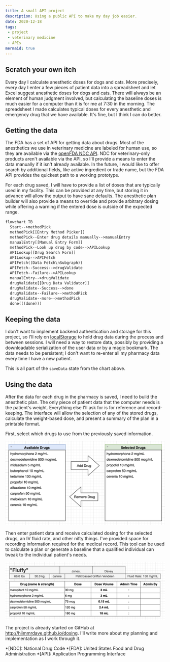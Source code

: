 ```yaml
---
title: A small API project
description: Using a public API to make my day job easier.
date: 2020-12-18
tags:
 - project
 - veterinary medicine
 - APIs
mermaid: true
---
```


## Scratch your own itch

Every day I calculate anesthetic doses for dogs and cats. More precisely, every day I enter a few pieces of patient data into a spreadsheet and let Excel suggest anesthetic doses for dogs and cats. There will always be an element of human judgment involved, but calculating the baseline doses is much easier for a computer than it is for me at <time datetime="07:30">7:30 in the morning</time>. The spreadsheet I made calculates typical doses for every anesthetic and emergency drug that we have available. It's fine, but I think I can do better.

## Getting the data

The FDA has a set of API for getting data about drugs. Most of the anesthetics we use in veterinary medicine are labeled for human use, so they are available via the [openFDA NDC API](https://open.fda.gov/apis/drug/ndc/). NDC for veterinary-only products aren't available via the API, so I'll provide a means to enter the data manually if it isn't already available. In the future, I would like to offer search by additional fields, like active ingredient or trade name, but the FDA API provides the quickest path to a working prototype.

For each drug saved, I will have to provide a list of doses that are typically used in my facility. This can be provided at any time, but storing it in advance will allow the output to have sane defaults. The anesthetic plan builder will also provide a means to override and provide arbitrary dosing while offering a warning if the entered dose is outside of the expected range.

```mermaid
flowchart TB
  Start-->methodPick
  methodPick[[Entry Method Picker]]
  methodPick--Enter drug details manually-->manualEntry
  manualEntry[[Manual Entry Form]]
  methodPick--Look up drug by code-->APILookup
  APILookup[[Drug Search Form]]
  APILookup-->APIFetch
  APIFetch((Data Fetch\nSubgraph))
  APIFetch--Success-->drugValidate
  APIFetch--Failure-->APILookup
  manualEntry-->drugValidate
  drugValidate[[Drug Data Validator]]
  drugValidate--Success-->done
  drugValidate--Failure-->methodPick
  drugValidate--more-->methodPick
  done(((done)))
```

## Keeping the data

I don't want to implement backend authentication and storage for this project, so I'll rely on [localStorage](https://developer.mozilla.org/en-US/docs/Web/API/Window/localStorage "localStorage documentation on MDN") to hold drug data during the process and between sessions. I will need a way to restore data, possibly by providing a downloadable serialization of the user data or by a magic bookmark. The data needs to be persistent; I don't want to re-enter all my pharmacy data every time I have a new patient.

This is all part of the `saveData` state from the chart above.

## Using the data

After the data for each drug in the pharmacy is saved, I need to build the anesthetic plan. The only piece of patient data that the computer needs is the patient's weight. Everything else I'll ask for is for reference and record-keeping. The interface will allow the selection of any of the stored drugs, calculate the weight-based dose, and present a summary of the plan in a printable format.

First, select which drugs to use from the previously saved information.

![Two lists. The first is labeled "available drugs." The second is named "selected drugs." There are two arrows between the lists, one pointing toward "selected drugs" labeled "add drug" and one pointing towards "available drugs" labeled "remove drug."](/img/select-drug-flow.png)

Then enter patient data and receive calculated dosing for the selected drugs, an IV fluid rate, and other nifty things. I've provided space for recording information required for the medical record. This tool can be used to calculate a plan or generate a baseline that a qualified individual can tweak to the individual patient's needs.

![A rough example of the printable output contains a patient named "Fluffy" belonging to Davey Jones, weighing 66 lbs, along with signalment and an example anesthetic drug protocol](/img/dosing-sample-output.png)

The project is already started on GitHub at <http://hiimmrdave.github.io/dosing>. I'll write more about my planning and implementation as I work through it.

*[NDC]: National Drug Code
*[FDA]: United States Food and Drug Administration
*[API]: Application Programming Interface
